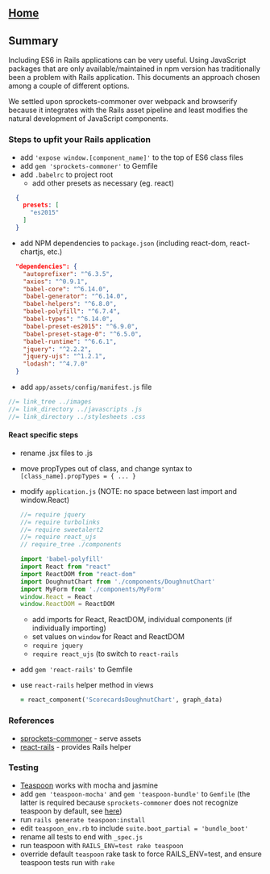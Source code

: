 ## [Home](../README.md)

## Summary

Including ES6 in Rails applications can be very useful. Using JavaScript
packages that are only available/maintained in npm version has traditionally
been a problem with Rails application. This documents an approach chosen among a
couple of different options.

We settled upon sprockets-commoner over webpack and browserify because it
integrates with the Rails asset pipeline and least modifies the natural
development of JavaScript components.

### Steps to upfit your Rails application
  * add `'expose window.[component_name]'` to the top of ES6 class files
  * add `gem 'sprockets-commoner'` to Gemfile
  * add `.babelrc` to project root
    * add other presets as necessary (eg. react)

  ```json
    {
      presets: [
        "es2015"
      ]
    }
  ```
  * add NPM dependencies to `package.json` (including react-dom, react-chartjs, etc.)

  ```json
    "dependencies": {
      "autoprefixer": "^6.3.5",
      "axios": "^0.9.1",
      "babel-core": "^6.14.0",
      "babel-generator": "^6.14.0",
      "babel-helpers": "^6.8.0",
      "babel-polyfill": "^6.7.4",
      "babel-types": "^6.14.0",
      "babel-preset-es2015": "^6.9.0",
      "babel-preset-stage-0": "^6.5.0",
      "babel-runtime": "^6.6.1",
      "jquery": "^2.2.2",
      "jquery-ujs": "^1.2.1",
      "lodash": "^4.7.0"
    }
  ```

  * add `app/assets/config/manifest.js` file

  ```js
  //= link_tree ../images
  //= link_directory ../javascripts .js
  //= link_directory ../stylesheets .css
  ```

#### React specific steps
  * rename .jsx files to .js
  * move propTypes out of class, and change syntax to `[class_name].propTypes = { ... }`
  * modify `application.js` (NOTE: no space between last import and window.React)

  	```js
    //= require jquery
    //= require turbolinks
    //= require sweetalert2
    //= require react_ujs
    // require_tree ./components

    import 'babel-polyfill'
    import React from "react"
    import ReactDOM from "react-dom"
    import DoughnutChart from './components/DoughnutChart'
    import MyForm from './components/MyForm'
    window.React = React
    window.ReactDOM = ReactDOM
  	```

  	* add imports for React, ReactDOM, individual components (if individually importing)
  	* set values on `window` for React and ReactDOM
  	* `require jquery`
  	* `require react_ujs` (to switch to `react-rails`
  * add `gem 'react-rails'` to Gemfile
  * use `react-rails` helper method in views

  	```ruby
  	= react_component('ScorecardsDoughnutChart', graph_data)
  	```

### References
  * [sprockets-commoner](https://github.com/Shopify/sprockets-commoner) - serve assets
  * [react-rails](https://github.com/reactjs/react-rails) - provides Rails helper

### Testing
  * [Teaspoon](https://github.com/jejacks0n/teaspoon) works with mocha and jasmine
  * add `gem 'teaspoon-mocha'` and `gem 'teaspoon-bundle'` to `Gemfile` (the
    latter is required because `sprockets-commoner` does not recognize teaspoon
    by default, see [here](https://github.com/Shopify/sprockets-commoner))
  * run `rails generate teaspoon:install`
  * edit `teaspoon_env.rb` to include `suite.boot_partial = 'bundle_boot'`
  * rename all tests to end with `_spec.js`
  * run teaspoon with `RAILS_ENV=test rake teaspoon`
  * override default `teaspoon` rake task to force RAILS_ENV=test, and ensure
    teaspoon tests run with `rake`

